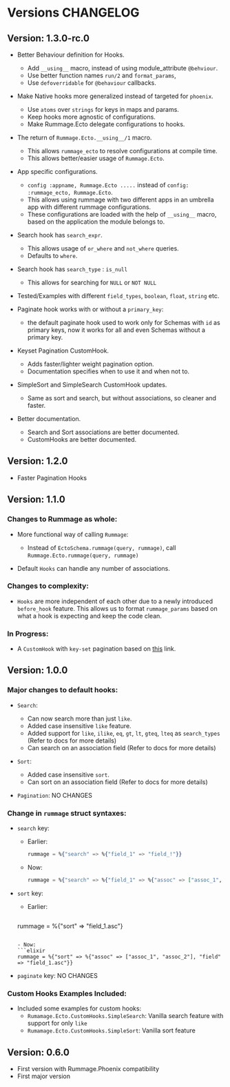 # Versions CHANGELOG

## Version: 1.3.0-rc.0

- Better Behaviour definition for Hooks.
  * Add `__using__` macro, instead of using module_attribute `@behviour`.
  * Use better function names `run/2` and `format_params`,
  * Use `defoverridable` for `@behaviour` callbacks.

- Make Native hooks more generalized instead of targeted for `phoenix`.
  * Use `atoms` over `strings` for keys in maps and params.
  * Keep hooks more agnostic of configurations.
  * Make Rummage.Ecto delegate configurations to hooks.

- The return of `Rummage.Ecto.__using__/1` macro.
  * This allows `rummage_ecto` to resolve configurations at compile time.
  * This allows better/easier usage of `Rummage.Ecto`.

- App specific configurations.
  * `config :appname, Rummage.Ecto .....` instead of `config: :rummage_ecto, Rummage.Ecto`.
  *  This allows using rummage with two different apps in an umbrella app with different rummage configurations.
  * These configurations are loaded with the help of `__using__` macro, based on the application the module belongs to.

- Search hook has `search_expr`.
  * This allows usage of `or_where` and `not_where` queries.
  * Defaults to `where`.

- Search hook has `search_type` : `is_null`
  * This allows for searching for `NULL` or `NOT NULL`

- Tested/Examples with different `field_types`, `boolean`, `float`, `string` etc.

- Paginate hook works with or without a `primary_key`:
  * the default paginate hook used to work only for Schemas with `id` as primary keys, now it works for all and even Schemas without a primary key.

- Keyset Pagination CustomHook.
  * Adds faster/lighter weight pagination option.
  * Documentation specifies when to use it and when not to.

- SimpleSort and SimpleSearch CustomHook updates.
  * Same as sort and search, but without associations, so cleaner and faster.

- Better documentation.
  * Search and Sort associations are better documented.
  * CustomHooks are better documented.


## Version: 1.2.0

- Faster Pagination Hooks

## Version: 1.1.0

### Changes to Rummage as whole:
- More functional way of calling `Rummage`:
  - Instead of `EctoSchema.rummage(query, rummage)`, call `Rummage.Ecto.rummage(query, rummage)`

- Default `Hooks` can handle any number of associations.

### Changes to complexity:
- `Hooks` are more independent of each other due to a newly introduced `before_hook` feature. This
allows us to format `rummage_params` based on what a hook is expecting and keep the code clean.

### In Progress:
- A `CustomHook` with `key-set` pagination based on [this](http://use-the-index-luke.com/no-offset) link.


## Version: 1.0.0

### Major changes to default hooks:
  - `Search`:
    - Can now search more than just `like`.
    - Added case insensitive `like` feature.
    - Added support for `like`, `ilike`, `eq`, `gt`, `lt`, `gteq`, `lteq` as `search_types` (Refer to docs for more details)
    - Can search on an association field (Refer to docs for more details)

  - `Sort`:
    - Added case insensitive `sort`.
    - Can sort on an association field (Refer to docs for more details)

  - `Pagination`: NO CHANGES

### Change in `rummage` struct syntaxes:
  - `search` key:
    - Earlier:
      ```elixir
      rummage = %{"search" => %{"field_1" => "field_!"}}
      ```

    - Now:
      ```elixir
      rummage = %{"search" => %{"field_1" => %{"assoc" => ["assoc_1", "assoc_2"], "search_type" => "like", "search_term" => "field_!"}}
      ```

  - `sort` key:
    - Earlier:
      ```elixir
     rummage = %{"sort" => "field_1.asc"}
      ```

    - Now:
      ```elixir
      rummage = %{"sort" => %{"assoc" => ["assoc_1", "assoc_2"], "field" => "field_1.asc"}}
      ```

  - `paginate` key: NO CHANGES

### Custom Hooks Examples Included:
  - Included some examples for custom hooks:
    - `Rumamage.Ecto.CustomHooks.SimpleSearch`: Vanilla search feature with support for only `like`
    - `Rumamage.Ecto.CustomHooks.SimpleSort`: Vanilla sort feature


## Version: 0.6.0

- First version with Rummage.Phoenix compatibility
- First major version

